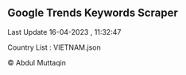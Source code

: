 

## Google Trends Keywords Scraper 
 
Last Update 16-04-2023 , 11:32:47

Country List :
VIETNAM.json



© Abdul Muttaqin 

